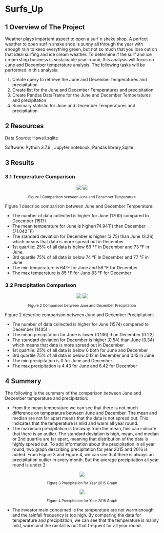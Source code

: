 # Surfs_Up
## 1 Overview of The Project
Weather plays important aspect to open a surf n shake shop. A perfect weather to open surf n shake shop is sunny all through the year with enough rain to keep everything green, but not so much that you lose out on that ideal surfing and ice cream weather. To determine if the surf and ice cream shop business is sustainable year-round, this analysis will focus on June and December temperature analysis.
The following tasks will be performed in this analysis:
  1.	Create query to retrieve the June and December temperatures and precipitation
  2.	Create list for the June and December Temperatures and precipitation
  3.	Create Pandas DataFrame for the June and December Temperatures and precipitation
  4.	Summary statistic for June and December Temperatures and precipitation
  
## 2 Resources
Data Source: Hawaii.sqlite

Software: Python 3.7.6 , Jupyter notebook, Pandas library,Sqlite

## 3 Results
### 3.1 Temperature Comparison

<p align="center">
<img src="https://user-images.githubusercontent.com/88597187/138209253-e35ee311-5a14-48f6-ae67-f3ee94f36f7e.png"/>
<img src="https://user-images.githubusercontent.com/88597187/138209290-136773da-2629-42af-b42b-0c713514ff93.png"/>
</p>
<p align="center">
  <sub> Figure 1 Comparison between June and December Temperature </sub>
</p>


Figure 1 describe comparison between June and December Temperature:
 * The number of data collected is higher for June (1700) compared to December (1517)
 * The mean temperature for June is higher(74.94˚F) than December (71.042 ˚F) 
 * The standard deviation for December is higher (3.75) than June (3.26) which means that data is more spread out in December.
 * 1st quartile: 25% of all data is below 69 °F in December and 73 °F in June.
 * 3rd quartile 75% of all data is below 74 °F in December and 77 °F in June
 * The min temperature is 64°F for June and 56 °F for December 
 * The max temperature is 85 °F for June  83 °F for December

### 3.2 Precipitation Comparison

<p align="center">
<img src="https://user-images.githubusercontent.com/88597187/138209568-ee42b7e1-edf1-4673-be96-4a322206a70c.png"/>
<img src="https://user-images.githubusercontent.com/88597187/138209579-42cd6d98-d2a8-4e60-a8fc-3607f974fcc9.png"/>

</p>
<p align="center">
  <sub> Figure 2 Comparison between June and December Precipitation </sub>
</p>

Figure 2 describe comparison between June and December Precipitation:
  * The number of data collected is higher for June (1574) compared to December (1405)
  * The mean precipitation for June is lower (0.136) than December (0.22) 
  * The standard deviation for December is higher (0.54) than June (0.34) which means that data is more spread out in December.
  * 1st quartile: 25% of all data is below 0 both for June and December 
  * 3rd quartile 75% of all data is below 0.12 in December and 0.15 in June
  * The min precipitation is 0 for June and December
  * The max precipitation is 4.43 for June and 6.42 for December

## 4 Summary

The following is the summary of the comparison between June and December temperature and precipitation:
  * From the mean temperature we can see that there is not much difference on temperature between June and December. The mean and median are not far apart means that the data is not spread out. This indicates that the temperature is mild and warm all year round.
  * The maximum precipitation is far away from the mean, this can indicate that there is an outlier. The standard deviation is high, mean, and median or 2nd quartile are far apart, meaning that distribution of the data is highly spread out. To add information about the precipitation in all year round, two graph describing precipitation for year 2015 and 2016 is added. From Figure 3 and Figure 4, we can see that there is always an precipitation outlier in every month. But the average precipitation all year round is under 2

<p align="center">
<img src="https://user-images.githubusercontent.com/88597187/138211563-73a503cb-1b4d-4016-b61d-8bf7c2fe79ad.jpg"/>
 
</p>
<p align="center">
  <sub> Figure 3 Precipitation for Year 2015 Graph </sub>
</p>

<p align="center">
<img src="https://user-images.githubusercontent.com/88597187/138211625-937a31dd-1c08-47c5-a59a-6f374284d845.jpg"/>
</p>
<p align="center">
  <sub> Figure 4 Precipitation for Year 2016 Graph </sub>
</p>

* The investor main concerned is the temperature are not warm enough and the rainfall frequency is too high. By comparing the data for temperature and precipitation, we can see that the temperature is mainly mild, warm and the rainfall is not that frequent for all year round.

